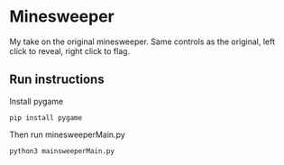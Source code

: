 # Minesweeper

My take on the original minesweeper. Same controls as the original, left click to reveal, right click to flag.

## Run instructions
Install pygame
````
pip install pygame
````
Then run minesweeperMain.py
````
python3 mainsweeperMain.py
```` 
